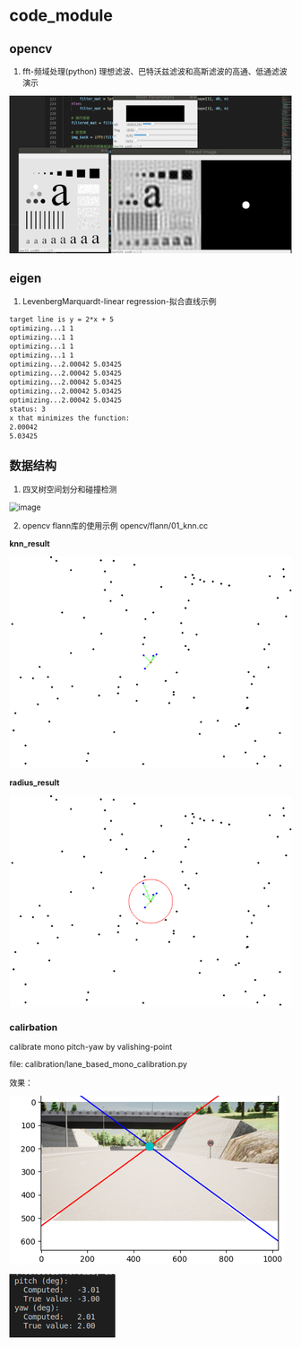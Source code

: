 # code_module

## opencv

1. fft-频域处理(python)
   理想滤波、巴特沃兹滤波和高斯滤波的高通、低通滤波演示

![image](.pic/fft_demo.png)

## eigen

1. LevenbergMarquardt-linear regression-拟合直线示例

```
target line is y = 2*x + 5
optimizing...1 1
optimizing...1 1
optimizing...1 1
optimizing...1 1
optimizing...2.00042 5.03425
optimizing...2.00042 5.03425
optimizing...2.00042 5.03425
optimizing...2.00042 5.03425
optimizing...2.00042 5.03425
status: 3
x that minimizes the function: 
2.00042
5.03425
```

## 数据结构

1. 四叉树空间划分和碰撞检测

![image](.pic/quadtree.gif)

2. opencv flann库的使用示例 opencv/flann/01_knn.cc

**knn_result**

![1694054933855](image/README/1694054933855.png)

**radius_result**

![1694055020289](image/README/1694055020289.png)


### calirbation

calibrate mono pitch-yaw by valishing-point

file: calibration/lane_based_mono_calibration.py

效果：

![1731465325097](image/README/1731465325097.png)

![1731465339064](image/README/1731465339064.png)
